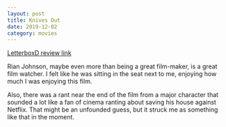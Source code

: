 ```yaml
---
layout: post
title: Knives Out
date: 2019-12-02
category: movies
---
```

 
[LetterboxD review link](https://letterboxd.com/samarthbhaskar/film/knives-out-2019/)

Rian Johnson, maybe even more than being a great film-maker, is a great film watcher. I felt like he was sitting in the seat next to me, enjoying how much I was enjoying this film. 

Also, there was a rant near the end of the film from a major character that sounded a lot like a fan of cinema ranting about saving his house against Netflix. That might be an unfounded guess, but it struck me as something like that in the moment.
